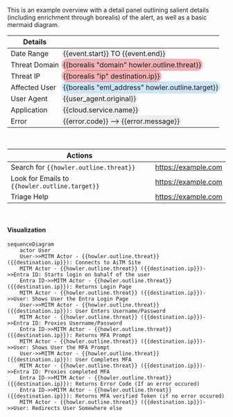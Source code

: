 This is an example overview with a detail panel outlining salient details (including enrichment through borealis) of the alert, as well as a basic mermaid diagram.

| **Details** | |
| --- | --- |
| Date Range | <p style="background-color: #d3d3d354;padding: 4px;margin:-10px;width: fit-content;border-radius: 15px;">{{event.start}} TO {{event.end}}</p> |
| Threat Domain | <p style="background-color: #d91c2554;padding: 4px;margin:-10px;width: fit-content;border-radius: 15px;">{{borealis "domain" howler.outline.threat}}</p> |
| Threat IP | <p style="background-color: #d91c2554;padding: 4px;margin:-10px;width: fit-content;border-radius: 15px;">{{borealis "ip" destination.ip}}</p> |
| Affected User | <p style="background-color: #1c92d938;padding: 4px;margin:-10px;width: fit-content;border-radius: 15px;">{{borealis "eml_address" howler.outline.target}}</p> |
| User Agent |  <p style="background-color: #d3d3d354;padding: 4px;margin:-10px;width: fit-content;border-radius: 15px;">{{user_agent.original}}</p> |
| Application | <p style="background-color: #d3d3d354;padding: 4px;margin:-10px;width: fit-content;border-radius: 15px;">{{cloud.service.name}}</p> |
| Error | <p style="background-color: #d3d3d354;padding: 4px;margin:-10px;width: fit-content;border-radius: 15px;">{{error.code}} --> {{error.message}}</p> |

</br>

| **Actions** | |
| --- | --- |
| Search for `{{howler.outline.threat}}` | <https://example.com> |
| Look for Emails to `{{howler.outline.target}}` | <https://example.com> |
| Triage Help | <https://example.com> |

</br>

#### Visualization

```mermaid
sequenceDiagram
    actor User
    User->>MITM Actor - {{howler.outline.threat}} ({{destination.ip}}): Connects to AiTM Site
    MITM Actor - {{howler.outline.threat}} ({{destination.ip}})->>Entra ID: Starts login on bahalf of the user
    Entra ID->>MITM Actor - {{howler.outline.threat}} ({{destination.ip}}): Returns Login Page
    MITM Actor - {{howler.outline.threat}} ({{destination.ip}})->>User: Shows User the Entra Login Page
    User->>MITM Actor - {{howler.outline.threat}} ({{destination.ip}}): User Enters Username/Password
    MITM Actor - {{howler.outline.threat}} ({{destination.ip}})->>Entra ID: Proxies Username/Password
    Entra ID->>MITM Actor - {{howler.outline.threat}} ({{destination.ip}}): Returns MFA Prompt
    MITM Actor - {{howler.outline.threat}} ({{destination.ip}})->>User: Shows User the MFA Prompt
    User->>MITM Actor - {{howler.outline.threat}} ({{destination.ip}}): User Completes MFA
    MITM Actor - {{howler.outline.threat}} ({{destination.ip}})->>Entra ID: Proxies completed MFA
    Entra ID->>MITM Actor - {{howler.outline.threat}} ({{destination.ip}}): Returns Error Code (If an error occured)
    Entra ID->>MITM Actor - {{howler.outline.threat}} ({{destination.ip}}): Returns MFA verified Token (if no error occured)
    MITM Actor - {{howler.outline.threat}} ({{destination.ip}})->>User: Redirects User Somewhere else
```

